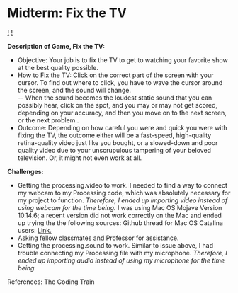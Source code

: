 # Midterm: Fix the TV

[!](https://github.com/joshsanchez98/CreativeProgrammingAndElectronics/blob/master/Midterm/Screen%20Shot%202020-07-20%20at%204.13.04%20AM.png)
[!](https://github.com/joshsanchez98/CreativeProgrammingAndElectronics/blob/master/Midterm/Screen%20Shot%202020-07-20%20at%204.13.29%20AM.png)

**Description of Game, Fix the TV:**

- Objective: Your job is to fix the TV to get to watching your favorite show at the best quality possible.
- How to Fix the TV:  Click on the correct part of the screen with your cursor.  To find out where to click, you have to wave the cursor around the screen, and the sound will change.  
-- When the sound becomes the loudest static sound that you can possibly hear, click on the spot, and you may or may not get scored, depending on your accuracy, and then you move on to the next screen, or the next problem..
- Outcome: Depending on how careful you were and quick you were with fixing the TV,  the outcome either will be a fast-speed, high-quality retina-quality video just like you bought, or a slowed-down and poor quality video due to your unscrupulous tampering of your beloved television. Or, it might not even work at all. 

**Challenges:**
- Getting the processing.video to work.  I needed to find a way to connect my webcam to my Processing code, which was absolutely necessary for my project to function.  *Therefore, I ended up importing video instead of using webcam for the time being.* I was using Mac OS Mojave Version 10.14.6; a recent version did not work correctly on the Mac and ended up trying the the following sources:
Github thread for Mac OS Catalina users: [Link.](https://github.com/processing/processing-video/issues/134#issuecomment-550359384)
- Asking fellow classmates and Professor for assistance.
- Getting the processing.sound to work.  Similar to issue above, I had trouble connecting my Processing file with my microphone.  *Therefore, I ended up importing audio instead of using my microphone for the time being.*

References:
The Coding Train
